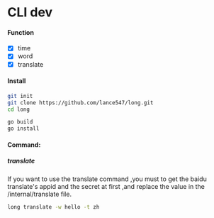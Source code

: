 # CLI dev

#### Function

* [X]  time
* [X]  word
* [X]  translate

#### Install

~~~bash
git init 
git clone https://github.com/lance547/long.git
cd long

go build
go install 

~~~

#### Command:

##### translate

If you want to use the translate command ,you must to get the baidu translate's appid and the secret at first ,and replace the value in the /internal/translate file.

~~~bash
long translate -w hello -t zh
~~~
